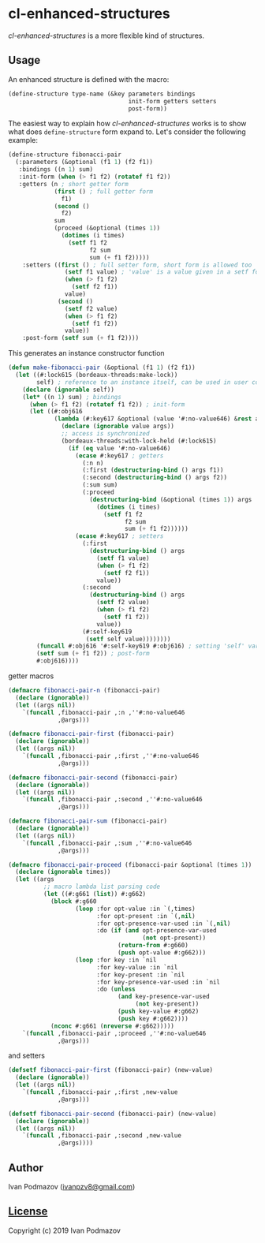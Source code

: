 # cl-enhanced-structures                                           

*cl-enhanced-structures* is a more flexible kind of structures.    

## Usage                                                           

An enhanced structure is defined with the macro:         

```lisp                                                            
(define-structure type-name (&key parameters bindings               
                                  init-form getters setters 
                                  post-form))
```                                                                

The easiest way to explain how *cl-enhanced-structures* works is
to show what does `define-structure` form expand to.
Let's consider the following example:

```lisp
(define-structure fibonacci-pair
  (:parameters (&optional (f1 1) (f2 f1))
   :bindings ((n 1) sum)
   :init-form (when (> f1 f2) (rotatef f1 f2))
   :getters (n ; short getter form
             (first () ; full getter form
               f1)
             (second ()
               f2)
             sum
             (proceed (&optional (times 1))
               (dotimes (i times)
                 (setf f1 f2
                       f2 sum
                       sum (+ f1 f2)))))
    :setters ((first () ; full setter form, short form is allowed too
                (setf f1 value) ; 'value' is a value given in a setf form 
                (when (> f1 f2)
                  (setf f2 f1))
                value)
              (second ()
                (setf f2 value)
                (when (> f1 f2)
                  (setf f1 f2))
                value))
    :post-form (setf sum (+ f1 f2))))
```

This generates an instance constructor function

```lisp
(defun make-fibonacci-pair (&optional (f1 1) (f2 f1))
  (let ((#:lock615 (bordeaux-threads:make-lock))
        self) ; reference to an instance itself, can be used in user code
    (declare (ignorable self))
    (let* ((n 1) sum) ; bindings
      (when (> f1 f2) (rotatef f1 f2)) ; init-form
      (let ((#:obj616
             (lambda (#:key617 &optional (value '#:no-value646) &rest args)
               (declare (ignorable value args))
               ;; access is synchronized
               (bordeaux-threads:with-lock-held (#:lock615)
                 (if (eq value '#:no-value646)
                   (ecase #:key617 ; getters
                     (:n n)
                     (:first (destructuring-bind () args f1))
                     (:second (destructuring-bind () args f2))
                     (:sum sum)
                     (:proceed
                       (destructuring-bind (&optional (times 1)) args
                         (dotimes (i times)
                           (setf f1 f2
                                 f2 sum
                                 sum (+ f1 f2))))))
                   (ecase #:key617 ; setters
                     (:first
                       (destructuring-bind () args
                         (setf f1 value)
                         (when (> f1 f2) 
                           (setf f2 f1))
                         value))
                     (:second
                       (destructuring-bind () args
                         (setf f2 value)
                         (when (> f1 f2) 
                           (setf f1 f2))
                         value))
                     (#:self-key619
                      (setf self value))))))))
        (funcall #:obj616 '#:self-key619 #:obj616) ; setting 'self' variable
        (setf sum (+ f1 f2)) ; post-form
        #:obj616))))
```

getter macros

```lisp
(defmacro fibonacci-pair-n (fibonacci-pair)
  (declare (ignorable))
  (let ((args nil))
    `(funcall ,fibonacci-pair ,:n ,''#:no-value646
              ,@args)))

(defmacro fibonacci-pair-first (fibonacci-pair)
  (declare (ignorable))
  (let ((args nil))
    `(funcall ,fibonacci-pair ,:first ,''#:no-value646
              ,@args)))

(defmacro fibonacci-pair-second (fibonacci-pair)
  (declare (ignorable))
  (let ((args nil))
    `(funcall ,fibonacci-pair ,:second ,''#:no-value646
              ,@args)))

(defmacro fibonacci-pair-sum (fibonacci-pair)
  (declare (ignorable))
  (let ((args nil))
    `(funcall ,fibonacci-pair ,:sum ,''#:no-value646
              ,@args)))

(defmacro fibonacci-pair-proceed (fibonacci-pair &optional (times 1))
  (declare (ignorable times))
  (let ((args
          ;; macro lambda list parsing code
          (let ((#:g661 (list)) #:g662)
            (block #:g660
                   (loop :for opt-value :in `(,times)
                         :for opt-present :in `(,nil)
                         :for opt-presence-var-used :in `(,nil)
                         :do (if (and opt-presence-var-used
                                      (not opt-present))
                               (return-from #:g660)
                               (push opt-value #:g662)))
                   (loop :for key :in `nil
                         :for key-value :in `nil
                         :for key-present :in `nil
                         :for key-presence-var-used :in `nil
                         :do (unless
                               (and key-presence-var-used
                                    (not key-present))
                               (push key-value #:g662)
                               (push key #:g662))))
            (nconc #:g661 (nreverse #:g662)))))
    `(funcall ,fibonacci-pair ,:proceed ,''#:no-value646
              ,@args)))

```

and setters

```lisp
(defsetf fibonacci-pair-first (fibonacci-pair) (new-value)
  (declare (ignorable))
  (let ((args nil))
    `(funcall ,fibonacci-pair ,:first ,new-value
              ,@args)))

(defsetf fibonacci-pair-second (fibonacci-pair) (new-value)
  (declare (ignorable))
  (let ((args nil))
    `(funcall ,fibonacci-pair ,:second ,new-value
              ,@args))))
```

## Author                                                          

Ivan Podmazov (ivanpzv8@gmail.com)                                 

## [License](LICENSE)                                              

Copyright (c) 2019 Ivan Podmazov                                   

